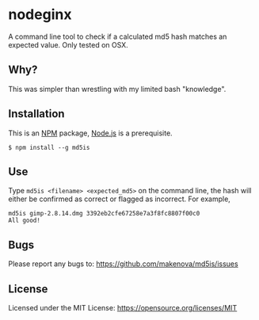 # nodeginx

A command line tool to check if a calculated md5 hash matches an expected value.
Only tested on OSX.

## Why?
This was simpler than wrestling with my limited bash "knowledge".

## Installation

This is an [NPM](https://www.npmjs.com) package, [Node.js](https://nodejs.org/en/) is a prerequisite.

```
$ npm install --g md5is
```

## Use

Type `md5is <filename> <expected_md5>` on the command line, the hash will
either be confirmed as correct or flagged as incorrect. For example,

```
md5is gimp-2.8.14.dmg 3392eb2cfe67258e7a3f8fc8807f00c0
All good!
```

## Bugs

Please report any bugs to: <https://github.com/makenova/md5is/issues>

## License

Licensed under the MIT License: https://opensource.org/licenses/MIT
